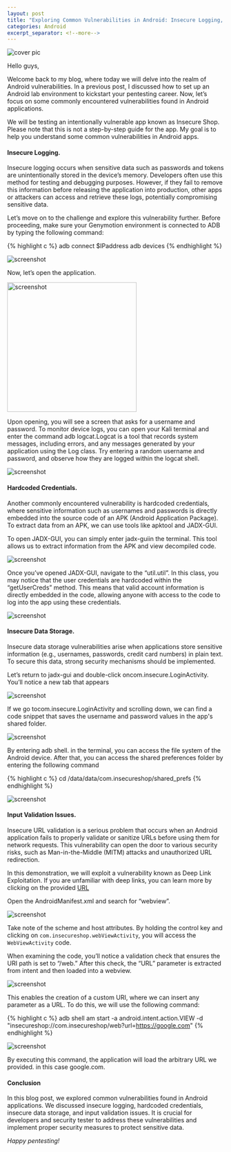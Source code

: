 ```yaml
---
layout: post
title: "Exploring Common Vulnerabilities in Android: Insecure Logging, Hardcoded Credentials, Insecure Data Storage, and Input Validation Issues"
categories: Android
excerpt_separator: <!--more-->
---
```


![cover pic](/images/blog2/1.jpg)

Hello guys,

Welcome back to my blog, where today we will delve into the realm of Android vulnerabilities. In a previous post, I discussed how to set up an Android lab environment to kickstart your pentesting career. Now, let’s focus on some commonly encountered vulnerabilities found in Android applications.

We will be testing an intentionally vulnerable app known as Insecure Shop. Please note that this is not a step-by-step guide for the app. My goal is to help you understand some common vulnerabilities in Android apps.
<!--more-->

#### Insecure Logging.

Insecure logging occurs when sensitive data such as passwords and tokens are unintentionally stored in the device’s memory. Developers often use this method for testing and debugging purposes. However, if they fail to remove this information before releasing the application into production, other apps or attackers can access and retrieve these logs, potentially compromising sensitive data.

Let’s move on to the challenge and explore this vulnerability further. Before proceeding, make sure your Genymotion environment is connected to ADB by typing the following command:

{% highlight c %}
adb connect $IPaddress
adb devices
{% endhighlight %}

![screenshot](/images/blog2/2.png)

Now, let’s open the application.

<img src="/images/blog2/3.png" alt="screenshot" width="300"/>


Upon opening, you will see a screen that asks for a username and password. To monitor device logs, you can open your Kali terminal and enter the command adb logcat.Logcat is a tool that records system messages, including errors, and any messages generated by your application using the Log class. Try entering a random username and password, and observe how they are logged within the logcat shell.

![screenshot](/images/blog2/4.png)

#### Hardcoded Credentials.

Another commonly encountered vulnerability is hardcoded credentials, where sensitive information such as usernames and passwords is directly embedded into the source code of an APK (Android Application Package). To extract data from an APK, we can use tools like apktool and JADX-GUI.

To open JADX-GUI, you can simply enter jadx-guiin the terminal. This tool allows us to extract information from the APK and view decompiled code.

![screenshot](/images/blog2/5.png)

Once you’ve opened JADX-GUI, navigate to the “util.util”. In this class, you may notice that the user credentials are hardcoded within the “getUserCreds” method. This means that valid account information is directly embedded in the code, allowing anyone with access to the code to log into the app using these credentials.

![screenshot](/images/blog2/6.png)

#### Insecure Data Storage.

Insecure data storage vulnerabilities arise when applications store sensitive information (e.g., usernames, passwords, credit card numbers) in plain text. To secure this data, strong security mechanisms should be implemented.

Let’s return to jadx-gui and double-click oncom.insecure.LoginActivity. You’ll notice a new tab that appears

![screenshot](/images/blog2/7.png)

If we go tocom.insecure.LoginActivity and scrolling down, we can find a code snippet that saves the username and password values in the app's shared folder.

![screenshot](/images/blog2/7.png)

By entering adb shell. in the terminal, you can access the file system of the Android device. After that, you can access the shared preferences folder by entering the following command

{% highlight c %}
cd /data/data/com.insecureshop/shared_prefs
{% endhighlight %}

![screenshot](/images/blog2/8.png)

#### Input Validation Issues.

Insecure URL validation is a serious problem that occurs when an Android application fails to properly validate or sanitize URLs before using them for network requests. This vulnerability can open the door to various security risks, such as Man-in-the-Middle (MITM) attacks and unauthorized URL redirection.

In this demonstration, we will exploit a vulnerability known as Deep Link Exploitation. If you are unfamiliar with deep links, you can learn more by clicking on the provided [URL](https://developer.android.com/training/app-links/deep-linking)

Open the AndroidManifest.xml and search for “webview”.

![screenshot](/images/blog2/9.png)

Take note of the scheme and host attributes. By holding the control key and clicking on `com.insecureshop.webViewActivity`, you will access the `WebViewActivity` code.

When examining the code, you’ll notice a validation check that ensures the URI path is set to “/web.” After this check, the “URL” parameter is extracted from intent and then loaded into a webview.

![screenshot](/images/blog2/10.png)

This enables the creation of a custom URI, where we can insert any parameter as a URL. To do this, we will use the following command:

{% highlight c %}
adb shell am start -a android.intent.action.VIEW -d "insecureshop://com.insecureshop/web?url=https://google.com"
{% endhighlight %}

![screenshot](/images/blog2/11.png)

By executing this command, the application will load the arbitrary URL we provided. in this case google.com.

#### Conclusion

In this blog post, we explored common vulnerabilities found in Android applications. We discussed insecure logging, hardcoded credentials, insecure data storage, and input validation issues. It is crucial for developers and security tester to address these vulnerabilities and implement proper security measures to protect sensitive data.

*Happy pentesting!*
